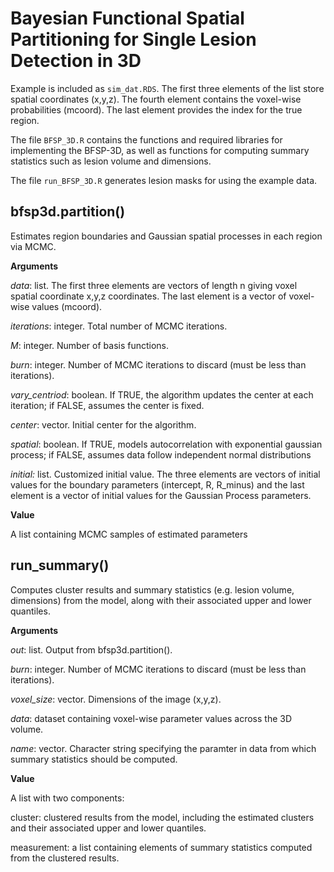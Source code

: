 # Bayesian Functional Spatial Partitioning for Single Lesion Detection in 3D

Example is included as `sim_dat.RDS`. The first three elements of the list store spatial coordinates (x,y,z). The fourth element contains the voxel-wise probabilities (mcoord). The last element provides the index for the true region.

The file `BFSP_3D.R` contains the functions and required libraries for implementing the BFSP-3D, as well as functions for computing summary statistics such as lesion volume and dimensions.

The file `run_BFSP_3D.R` generates lesion masks for using the example data.

## bfsp3d.partition()

Estimates region boundaries and Gaussian spatial processes in each region via MCMC.

**Arguments**

*data*: list. The first three elements are vectors of length n giving voxel spatial coordinate x,y,z coordinates. The last element is a vector of voxel-wise values (mcoord).

*iterations*: integer. Total number of MCMC iterations.

*M*: integer. Number of basis functions.

*burn*: integer. Number of MCMC iterations to discard (must be less than iterations).

*vary_centriod*: boolean. If TRUE, the algorithm updates the center at each iteration; if FALSE, assumes the center is fixed.

*center*: vector. Initial center for the algorithm.

*spatial*: boolean. If TRUE, models autocorrelation with exponential gaussian process; if FALSE, assumes data follow independent normal distributions

*initial:* list. Customized initial value. The three elements are vectors of initial values for the boundary parameters (intercept, R, R_minus) and the last element is a vector of initial values for the Gaussian Process parameters.

**Value**

A list containing MCMC samples of estimated parameters

## run_summary()

Computes cluster results and summary statistics (e.g. lesion volume, dimensions) from the model, along with their associated upper and lower quantiles.

**Arguments**

*out*: list. Output from bfsp3d.partition().

*burn*: integer. Number of MCMC iterations to discard (must be less than iterations).

*voxel_size*: vector. Dimensions of the image (x,y,z).

*data*: dataset containing voxel-wise parameter values across the 3D volume.

*name*: vector. Character string specifying the paramter in data from which summary statistics should be computed. 

**Value**

A list with two components:

cluster: clustered results from the model, including the estimated clusters and their associated upper and lower quantiles.

measurement: a list containing elements of summary statistics computed from the clustered results.
